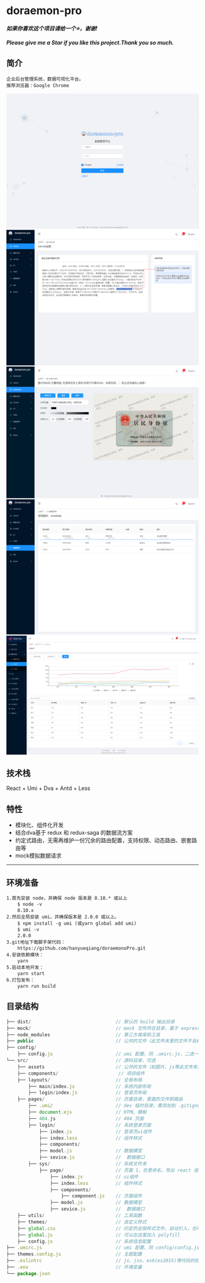 # doraemon-pro

***如果你喜欢这个项目请给一个⭐，谢谢!***

***Please give me a Star if you like this project.Thank you so much.***

## 简介
    企业后台管理系统，数据可视化平台。
    推荐浏览器：Google Chrome
    
![doraemon-pro](src/assets/demo_login.png)
![doraemon-pro](src/assets/demo_canvas.jpg)
![doraemon-pro](src/assets/watermark.png)
![doraemon-pro](src/assets/demo_draft.jpg)
![doraemon-pro](src/assets/vew1.png)

## 技术栈 
   React + Umi + Dva + Antd + Less
## 特性
+ 模块化、组件化开发
+ 结合dva基于 redux 和 redux-saga 的数据流方案
+ 约定式路由，无需再维护一份冗余的路由配置，支持权限、动态路由、嵌套路由等
+ mock模拟数据请求
---
## 环境准备
    1.首先安装 node，并确保 node 版本是 8.10.* 或以上
        $ node -v
        8.10.x
    2.然后全局安装 umi，并确保版本是 2.0.0 或以上。
        $ npm install -g umi (或yarn global add umi)
        $ umi -v
        2.0.0
    3.git地址下载脚手架代码：
        https://github.com/hanyueqiang/doraemonoPro.git
    4.安装依赖模块：
        yarn
    5.启动本地开发：
        yarn start
    6.打包发布：
        yarn run build
<!-- ## 支持区块开发
    npm run add-page 快速添加一个页面模板,详细请看https://umijs.org/zh/guide/block.html -->
## 目录结构

```js
├── dist/                               // 默认的 build 输出目录
├── mock/                               // mock 文件所在目录，基于 express
├── node_modules                        // 第三方类库和工具
├── public                              // 公共的文件（此文件夹里的文件不会经过打包工具处理，会原样拷贝过去）
├── config/ 
    ├── config.js                       // umi 配置，同 .umirc.js，二选一
└── src/                                // 源码目录，可选
    ├── assets                          // 公共的文件（如图片，js等此文件夹里的文件会经过webpack打包处理）
    ├── components/                      // 项目组件
    ├── layouts/                        // 全局布局
        ├── main/index.js               // 系统内部布局
        ├── login/index.js              // 登录页布局
    ├── pages/                          // 页面目录，里面的文件即路由
        ├── .umi/                       // dev 临时目录，需添加到 .gitignore
        ├── document.ejs                // HTML 模板
        ├── 404.js                      // 404 页面
        ├── login/                      // 系统登录页面
            ├── index.js                // 登录页ui组件
            ├── index.less              // 组件样式
            ├── components/             
            ├── model.js                // 数据模型
            ├── sevice.js               //  数据接口
        ├── sys/                        // 系统文件夹
            ├── page/                   // 页面 1，任意命名，导出 react 组件
                ├── index.js            // ui组件
                ├── index.less          // 组件样式
                ├── components/         
                    ├── component.js    // 页面组件
                ├── model.js            // 数据模型
                ├── sevice.js           //  数据接口
    ├── utils/                          // 工具函数
    ├── themes/                         // 自定义样式
    ├── global.css                      // 约定的全局样式文件，自动引入，也可以用 global.less
    ├── global.js                       // 可以在这里加入 polyfill
    ├── config.js                       // 系统信息配置
├── .umirc.js                           // umi 配置，同 config/config.js，二选一
├── themes.config.js                    // 主题配置
├── .eslintrc                           // js、jsx、es6(es2015)等代码的检测
├── .env                                // 环境变量
└── package.json
```
